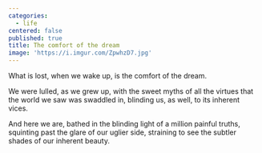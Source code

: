```yaml
---
categories:
  - life
centered: false
published: true
title: The comfort of the dream
image: 'https://i.imgur.com/ZpwhzD7.jpg'
---
```

What is lost,
when we wake up,
is the comfort
of the dream.

We were lulled,
as we grew up,
with the sweet myths
of all the virtues
that the world we saw
was swaddled in,
blinding us, as well,
to its inherent vices.

And here we are,
bathed in the blinding light
of a million painful truths,
squinting past the glare
of our uglier side,
straining to see 
the subtler shades
of our inherent beauty.